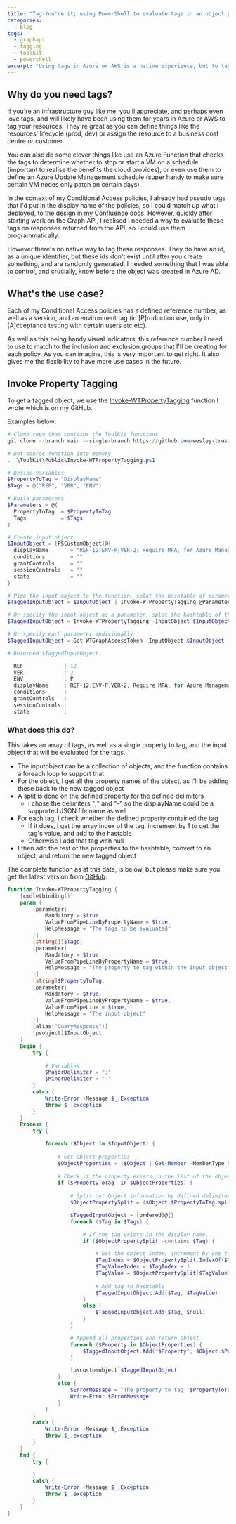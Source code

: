 ```yaml
---
title: "Tag-You're it; using PowerShell to evaluate tags in an object property"
categories:
  - blog
tags:
  - graphapi
  - tagging
  - toolkit
  - powershell
excerpt: "Using tags in Azure or AWS is a native experience, but to tag a response from the Graph API, required that I create a PowerShell function..."
---
```


## Why do you need tags?
If you're an infrastructure guy like me, you'll appreciate, and perhaps even love tags, and will likely have been using them for years in Azure or AWS to tag your resources. They're great as you can define things like the resources' lifecycle (prod, dev) or assign the resource to a business cost centre or customer.

You can also do some clever things like use an Azure Function that checks the tags to determine whether to stop or start a VM on a schedule (important to realise the benefits the cloud provides), or even use them to define an Azure Update Management schedule (super handy to make sure certain VM nodes only patch on certain days).

In the context of my Conditional Access policies, I already had pseudo tags that I'd put in the display name of the policies, so I could match up what I deployed, to the design in my Confluence docs. However, quickly after starting work on the Graph API, I realised I needed a way to evaluate these tags on responses returned from the API, so I could use them programmatically.

However there's no native way to tag these responses. They do have an id, as a unique identifier, but these ids don't exist until after you create something, and are randomly generated. I needed something that I was able to control, and crucially, know before the object was created in Azure AD.

## What's the use case?
Each of my Conditional Access policies has a defined reference number, as well as a version, and an environment tag (in [P]roduction use, only in [A]cceptance testing with certain users etc etc).

As well as this being handy visual indicators, this reference number I need to use to match to the inclusion and exclusion groups that I'll be creating for each policy. As you can imagine, this is very important to get right. It also gives me the flexibility to have more use cases in the future.

## Invoke Property Tagging
To get a tagged object, we use the [Invoke-WTPropertyTagging][function-link] function I wrote which is on my GitHub.

Examples below:

```powershell
# Clone repo that contains the ToolKit functions
git clone --branch main --single-branch https://github.com/wesley-trust/ToolKit.git

# Dot source function into memory
. .\ToolKit\Public\Invoke-WTPropertyTagging.ps1

# Define Variables
$PropertyToTag = "DisplayName"
$Tags = @("REF", "VER", "ENV")

# Build parameters
$Parameters = @{
  PropertyToTag  = $PropertyToTag
  Tags           = $Tags
}

# Create input object
$InputObject = [PSCustomObject]@{
  displayName       = "REF-12;ENV-P;VER-2; Require MFA, for Azure Management"
  conditions        = ""
  grantControls     = ""
  sessionControls   = ""
  state             = ""
}

# Pipe the input object to the function, splat the hashtable of parameters and return the tagged input object
$TaggedInputObject = $InputObject | Invoke-WTPropertyTagging @Parameters

# Or specify the input object as a parameter, splat the hashtable of the rest of the parameters
$TaggedInputObject = Invoke-WTPropertyTagging -InputObject $InputObject @Parameters

# Or specify each parameter individually
$TaggedInputObject = Get-WTGraphAccessToken -InputObject $InputObject -PropertyToTag $PropertyToTag -Tags $Tags

# Returned $TaggedInputObject:

  REF             : 12
  VER             : 2
  ENV             : P
  displayName     : REF-12;ENV-P;VER-2; Require MFA, for Azure Management
  conditions      : 
  grantControls   : 
  sessionControls : 
  state           : 
```

### What does this do? <!-- omit in toc -->
This takes an array of tags, as well as a single property to tag, and the input object that will be evaluated for the tags.
- The inputobject can be a collection of objects, and the function contains a foreach loop to support that
- For the object, I get all the property names of the object, as I'll be adding these back to the new tagged object
- A split is done on the defined property for the defined delimiters
  - I chose the delimiters ";" and "-" so the displayName could be a supported JSON file name as well
- For each tag, I check whether the defined property contained the tag
  - If it does, I get the array index of the tag, increment by 1 to get the tag's value, and add to the hastable
  - Otherwise I add that tag with null
- I then add the rest of the properties to the hashtable, convert to an object, and return the new tagged object

The complete function as at this date, is below, but please make sure you get the latest version from [GitHub][function-link]:

```powershell
function Invoke-WTPropertyTagging {
    [cmdletbinding()]
    param (
        [parameter(
            Mandatory = $true,
            ValueFromPipeLineByPropertyName = $true,
            HelpMessage = "The tags to be evaluated"
        )]
        [string[]]$Tags,
        [parameter(
            Mandatory = $true,
            ValueFromPipeLineByPropertyName = $true,
            HelpMessage = "The property to tag within the input object"
        )]
        [string]$PropertyToTag,
        [parameter(
            Mandatory = $true,
            ValueFromPipeLineByPropertyName = $true,
            ValueFromPipeLine = $true,
            HelpMessage = "The input object"
        )]
        [alias("QueryResponse")]
        [psobject]$InputObject
    )
    Begin {
        try {
            
            # Variables
            $MajorDelimiter = ";"
            $MinorDelimiter = "-"
        }
        catch {
            Write-Error -Message $_.Exception
            throw $_.exception
        }
    }
    Process {
        try {

            foreach ($Object in $InputObject) {
                
                # Get Object properties
                $ObjectProperties = ($Object | Get-Member -MemberType NoteProperty).name 
                
                # Check if the property exists in the list of the object's properties
                if ($PropertyToTag -in $ObjectProperties) {
                    
                    # Split out Object information by defined delimiter(s) and tag(s)
                    $ObjectPropertySplit = ($Object.$PropertyToTag.split($MajorDelimiter)).Split($MinorDelimiter)

                    $TaggedInputObject = [ordered]@{}
                    foreach ($Tag in $Tags) {

                        # If the tag exists in the display name, 
                        if ($ObjectPropertySplit -contains $Tag) {

                            # Get the object index, increment by one to obtain the tag's value index
                            $TagIndex = $ObjectPropertySplit.IndexOf($Tag)
                            $TagValueIndex = $TagIndex + 1
                            $TagValue = $ObjectPropertySplit[$TagValueIndex]
                        
                            # Add tag to hashtable
                            $TaggedInputObject.Add($Tag, $TagValue)
                        }
                        else {
                            $TaggedInputObject.Add($Tag, $null)
                        }
                    }

                    # Append all properties and return object
                    foreach ($Property in $ObjectProperties) {
                        $TaggedInputObject.Add("$Property", $Object.$Property)
                    }

                    [pscustomobject]$TaggedInputObject
                }
                else {
                    $ErrorMessage = "The property to tag '$PropertyToTag', does not exist for the input object"
                    Write-Error $ErrorMessage
                }
            }
        }
        catch {
            Write-Error -Message $_.Exception
            throw $_.exception
        }
    }
    End {
        try {

        }
        catch {
            Write-Error -Message $_.Exception
            throw $_.exception
        }
    }
}
```

[function-link]: https://github.com/wesley-trust/ToolKit/blob/main/Public/Invoke-WTPropertyTagging.ps1